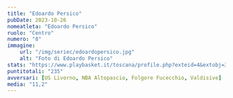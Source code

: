 ```yaml
---
title: "Edoardo Persico"
pubDate: 2023-10-26
nomeatleta: "Edoardo Persico"
ruolo: "Centro"
numero: "8"
immagine:
    url: "/img/seriec/edoardopersico.jpg"
    alt: "Foto di Edoardo Persico"
stats: "https://www.playbasket.it/toscana/profile.php?exteid=4&extobj=3638&subj=1&season=2024&obj=14521&action=view&eid=5"
puntitotali: "235"
avversari: [US Livorno, NBA Altopascio, Folgore Fucecchio, Valdisive]
media: "11,2"
---
```

